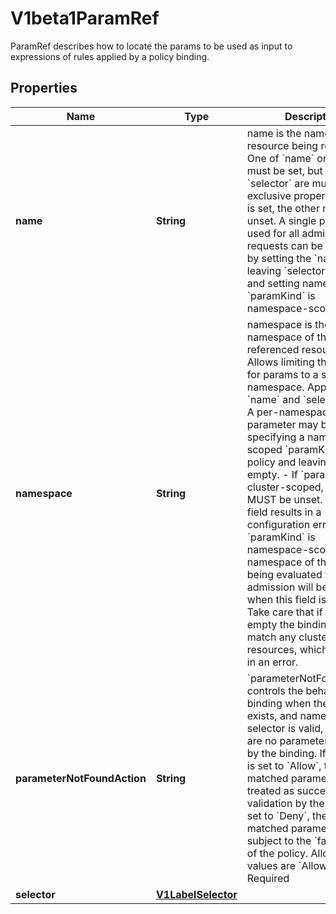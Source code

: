 

# V1beta1ParamRef

ParamRef describes how to locate the params to be used as input to expressions of rules applied by a policy binding.

## Properties

| Name | Type | Description | Notes |
|------------ | ------------- | ------------- | -------------|
|**name** | **String** | name is the name of the resource being referenced.  One of &#x60;name&#x60; or &#x60;selector&#x60; must be set, but &#x60;name&#x60; and &#x60;selector&#x60; are mutually exclusive properties. If one is set, the other must be unset.  A single parameter used for all admission requests can be configured by setting the &#x60;name&#x60; field, leaving &#x60;selector&#x60; blank, and setting namespace if &#x60;paramKind&#x60; is namespace-scoped. |  [optional] |
|**namespace** | **String** | namespace is the namespace of the referenced resource. Allows limiting the search for params to a specific namespace. Applies to both &#x60;name&#x60; and &#x60;selector&#x60; fields.  A per-namespace parameter may be used by specifying a namespace-scoped &#x60;paramKind&#x60; in the policy and leaving this field empty.  - If &#x60;paramKind&#x60; is cluster-scoped, this field MUST be unset. Setting this field results in a configuration error.  - If &#x60;paramKind&#x60; is namespace-scoped, the namespace of the object being evaluated for admission will be used when this field is left unset. Take care that if this is left empty the binding must not match any cluster-scoped resources, which will result in an error. |  [optional] |
|**parameterNotFoundAction** | **String** | &#x60;parameterNotFoundAction&#x60; controls the behavior of the binding when the resource exists, and name or selector is valid, but there are no parameters matched by the binding. If the value is set to &#x60;Allow&#x60;, then no matched parameters will be treated as successful validation by the binding. If set to &#x60;Deny&#x60;, then no matched parameters will be subject to the &#x60;failurePolicy&#x60; of the policy.  Allowed values are &#x60;Allow&#x60; or &#x60;Deny&#x60;  Required |  [optional] |
|**selector** | [**V1LabelSelector**](V1LabelSelector.md) |  |  [optional] |



